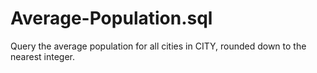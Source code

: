 # Average-Population.sql
Query the average population for all cities in CITY, rounded down to the nearest integer.
